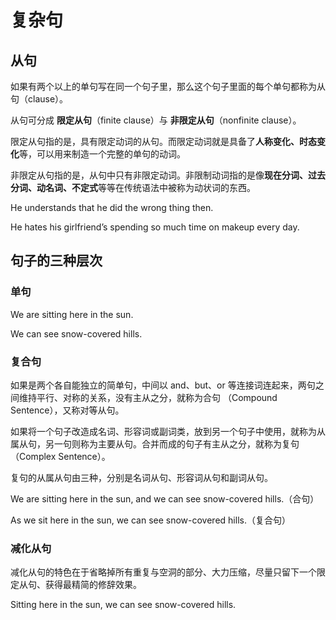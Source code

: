 # 复杂句

## 从句

如果有两个以上的单句写在同一个句子里，那么这个句子里面的每个单句都称为从句（clause）。

从句可分成 **限定从句**（finite clause）与 **非限定从句**（nonfinite clause）。

限定从句指的是，具有限定动词的从句。而限定动词就是具备了**人称变化、时态变化**等，可以用来制造一个完整的单句的动词。

非限定从句指的是，从句中只有非限定动词。非限制动词指的是像**现在分词、过去分词、动名词、不定式**等等在传统语法中被称为动状词的东西。

He understands that he did the wrong thing then.

He hates his girlfriend’s spending so much time on makeup every day.



## 句子的三种层次

### 单句

We are sitting here in the sun.

We can see snow-covered hills.



### 复合句

如果是两个各自能独立的简单句，中间以 and、but、or 等连接词连起来，两句之间维持平行、对称的关系，没有主从之分，就称为合句 （Compound Sentence），又称对等从句。

如果将一个句子改造成名词、形容词或副词类，放到另一个句子中使用，就称为从属从句，另一句则称为主要从句。合并而成的句子有主从之分，就称为复句（Complex Sentence）。

复句的从属从句由三种，分别是名词从句、形容词从句和副词从句。



We are sitting here in the sun, and we can see snow-covered hills.（合句）

As we sit here in the sun, we can see snow-covered hills.（复合句）



### 减化从句

减化从句的特色在于省略掉所有重复与空洞的部分、大力压缩，尽量只留下一个限定从句、获得最精简的修辞效果。

Sitting here in the sun, we can see snow-covered hills.